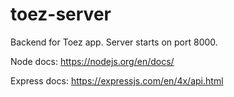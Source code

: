 # toez-server

Backend for Toez app. Server starts on port 8000.

Node docs: https://nodejs.org/en/docs/

Express docs: https://expressjs.com/en/4x/api.html
